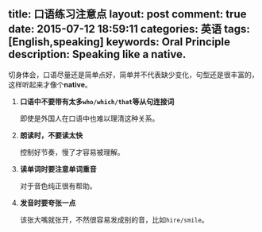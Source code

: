 title: 口语练习注意点
layout: post
comment: true
date: 2015-07-12 18:59:11
categories: 英语
tags: [English,speaking]
keywords: Oral Principle
description: Speaking like a native.
---
切身体会，口语尽量还是简单点好，简单并不代表缺少变化，句型还是很丰富的，这样听起来才像个**native**。

1. **口语中不要带有太多`who/which/that`等从句连接词**

    即使是外国人在口语中也难以理清这种关系。

2. **朗读时，不要读太快**

    控制好节奏，慢了才容易被理解。

3. **读单词时要注意单词重音**

    对于音色纯正很有帮助。

4. **发音时要夸张一点**

    该张大嘴就张开，不然很容易发成别的音，比如`hire/smile`。
